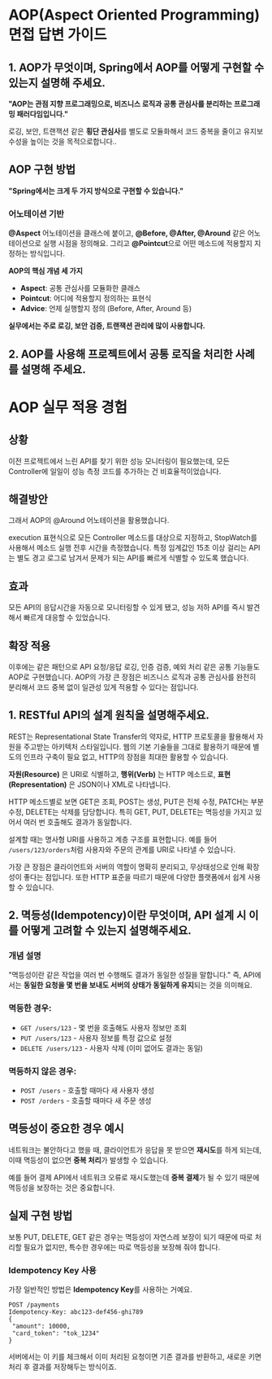 # AOP(Aspect Oriented Programming) 면접 답변 가이드

## 1. AOP가 무엇이며, Spring에서 AOP를 어떻게 구현할 수 있는지 설명해 주세요.

**"AOP는 관점 지향 프로그래밍으로, 비즈니스 로직과 공통 관심사를 분리하는 프로그래밍 패러다임입니다."**

로깅, 보안, 트랜잭션 같은 **횡단 관심사**를 별도로 모듈화해서 코드 중복을 줄이고 유지보수성을 높이는 것을 목적으로합니다..

## AOP 구현 방법

**"Spring에서는 크게 두 가지 방식으로 구현할 수 있습니다."**

### 어노테이션 기반
**@Aspect** 어노테이션을 클래스에 붙이고, **@Before, @After, @Around** 같은 어노테이션으로 실행 시점을 정의해요. 그리고 **@Pointcut**으로 어떤 메소드에 적용할지 지정하는 방식입니다.

**AOP의 핵심 개념 세 가지**
- **Aspect**: 공통 관심사를 모듈화한 클래스
- **Pointcut**: 어디에 적용할지 정의하는 표현식
- **Advice**: 언제 실행할지 정의 (Before, After, Around 등)

**실무에서는 주로 로깅, 보안 검증, 트랜잭션 관리에 많이 사용합니다.**

## 2. AOP를 사용해 프로젝트에서 공통 로직을 처리한 사례를 설명해 주세요.


# AOP 실무 적용 경험

## 상황

이전 프로젝트에서 느린 API를 찾기 위한 성능 모니터링이 필요했는데, 모든 Controller에 일일이 성능 측정 코드를 추가하는 건 비효율적이었습니다.

## 해결방안

그래서 AOP의 @Around 어노테이션을 활용했습니다.

execution 표현식으로 모든 Controller 메소드를 대상으로 지정하고, StopWatch를 사용해서 메소드 실행 전후 시간을 측정했습니다.
특정 임계값인 15초 이상 걸리는 API는 별도 경고 로그로 남겨서 문제가 되는 API를 빠르게 식별할 수 있도록 했습니다.

## 효과

모든 API의 응답시간을 자동으로 모니터링할 수 있게 됐고, 성능 저하 API를 즉시 발견해서 빠르게 대응할 수 있었습니다.

## 확장 적용

이후에는 같은 패턴으로 API 요청/응답 로깅, 인증 검증, 예외 처리 같은 공통 기능들도 AOP로 구현했습니다.
AOP의 가장 큰 장점은 비즈니스 로직과 공통 관심사를 완전히 분리해서 코드 중복 없이 일관성 있게 적용할 수 있다는 점입니다.

## 1. RESTful API의 설계 원칙을 설명해주세요.
REST는 Representational State Transfer의 약자로, HTTP 프로토콜을 활용해서 자원을 주고받는 아키텍처 스타일입니다. 웹의 기본 기술들을 그대로 활용하기 때문에 별도의 인프라 구축이 필요 없고, HTTP의 장점을 최대한 활용할 수 있습니다.

**자원(Resource)** 은 URI로 식별하고, **행위(Verb)** 는 HTTP 메소드로, **표현(Representation)** 은 JSON이나 XML로 나타냅니다.

HTTP 메소드별로 보면 GET은 조회, POST는 생성, PUT은 전체 수정, PATCH는 부분 수정, DELETE는 삭제를 담당합니다. 특히 GET, PUT, DELETE는 멱등성을 가지고 있어서 여러 번 호출해도 결과가 동일합니다.

설계할 때는 명사형 URI를 사용하고 계층 구조를 표현합니다. 예를 들어 `/users/123/orders`처럼 사용자와 주문의 관계를 URI로 나타낼 수 있습니다.

가장 큰 장점은 클라이언트와 서버의 역할이 명확히 분리되고, 무상태성으로 인해 확장성이 좋다는 점입니다. 또한 HTTP 표준을 따르기 때문에 다양한 플랫폼에서 쉽게 사용할 수 있습니다.

## 2. 멱등성(Idempotency)이란 무엇이며, API 설계 시 이를 어떻게 고려할 수 있는지 설명해주세요.
### 개념 설명

"멱등성이란 같은 작업을 여러 번 수행해도 결과가 동일한 성질을 말합니다."
즉, API에서는 **동일한 요청을 몇 번을 보내도 서버의 상태가 동일하게 유지**되는 것을 의미해요.

### 멱등한 경우:
- `GET /users/123` - 몇 번을 호출해도 사용자 정보만 조회
- `PUT /users/123` - 사용자 정보를 특정 값으로 설정
- `DELETE /users/123` - 사용자 삭제 (이미 없어도 결과는 동일)

### 멱등하지 않은 경우:
- `POST /users` - 호출할 때마다 새 사용자 생성
- `POST /orders` - 호출할 때마다 새 주문 생성

## 멱등성이 중요한 경우 예시

네트워크는 불안하다고 했을 때, 클라이언트가 응답을 못 받으면 **재시도**를 하게 되는데, 이때 멱등성이 없으면 **중복 처리**가 발생할 수 있습니다.

예를 들어 결제 API에서 네트워크 오류로 재시도했는데 **중복 결제**가 될 수 있기 때문에 멱등성을 보장하는 것은 중요합니다.

## 실제 구현 방법

보통 PUT, DELETE, GET 같은 경우는 멱등성이 자연스레 보장이 되기 때문에 따로 처리할 필요가 없지만,
특수한 경우에는 따로 멱등성을 보장해 줘야 합니다.

### Idempotency Key 사용

가장 일반적인 방법은 **Idempotency Key**를 사용하는 거예요.

```http
POST /payments
Idempotency-Key: abc123-def456-ghi789
{
 "amount": 10000,
 "card_token": "tok_1234"
}
```
서버에서는 이 키를 체크해서 이미 처리된 요청이면 기존 결과를 반환하고, 새로운 키면 처리 후 결과를 저장해두는 방식이죠.